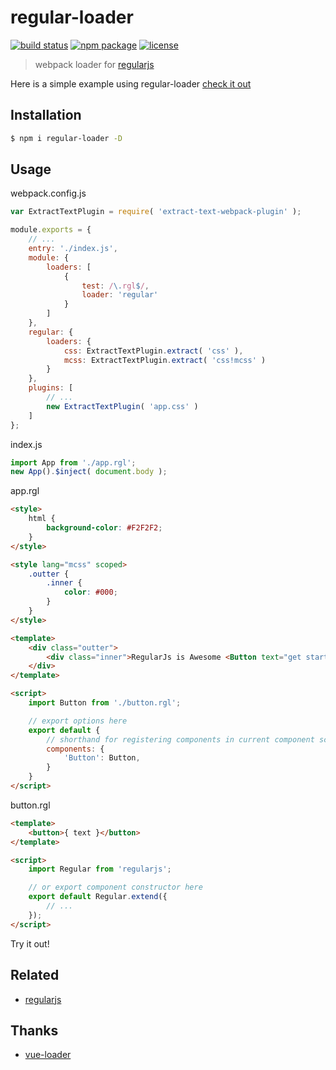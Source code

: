 # regular-loader

[![build status][build-status-image]][build-status-url]
[![npm package][npm-package-image]][npm-package-url]
[![license][license-image]][license-url]

> webpack loader for [regularjs](https://github.com/regularjs/regular)

Here is a simple example using regular-loader [check it out](https://github.com/fengzilong/regular-loader-example)

## Installation

```bash
$ npm i regular-loader -D
```

## Usage

webpack.config.js

```js
var ExtractTextPlugin = require( 'extract-text-webpack-plugin' );

module.exports = {
	// ...
	entry: './index.js',
	module: {
		loaders: [
			{
				test: /\.rgl$/,
				loader: 'regular'
			}
		]
	},
	regular: {
		loaders: {
			css: ExtractTextPlugin.extract( 'css' ),
			mcss: ExtractTextPlugin.extract( 'css!mcss' )
		}
	},
	plugins: [
		// ...
		new ExtractTextPlugin( 'app.css' )
	]
};
```

index.js

```js
import App from './app.rgl';
new App().$inject( document.body );
```

app.rgl

```html
<style>
	html {
		background-color: #F2F2F2;
	}
</style>

<style lang="mcss" scoped>
	.outter {
		.inner {
			color: #000;
		}
	}
</style>

<template>
	<div class="outter">
		<div class="inner">RegularJs is Awesome <Button text="get started"></Button></div>
	</div>
</template>

<script>
	import Button from './button.rgl';

	// export options here
	export default {
		// shorthand for registering components in current component scope
		components: {
			'Button': Button,
		}
	}
</script>
```

button.rgl

```html
<template>
	<button>{ text }</button>
</template>

<script>
	import Regular from 'regularjs';

	// or export component constructor here
	export default Regular.extend({
		// ...
	});
</script>
```

Try it out!

## Related

- [regularjs](https://github.com/regularjs/regular)

## Thanks

- [vue-loader](https://github.com/vuejs/vue-loader)

[build-status-image]: https://img.shields.io/circleci/project/regularjs/regular-loader/master.svg?style=flat-square
[build-status-url]: https://circleci.com/gh/regularjs/regular-loader

[npm-package-image]: https://img.shields.io/npm/v/regular-loader.svg?style=flat-square
[npm-package-url]: https://www.npmjs.org/package/regular-loader

[license-image]: https://img.shields.io/badge/license-MIT-000000.svg?style=flat-square
[license-url]: LICENSE
